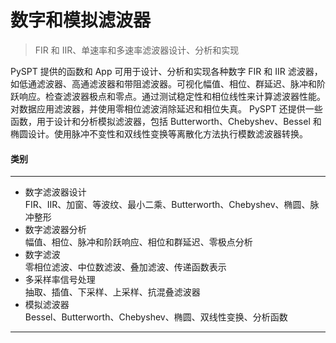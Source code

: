 # 数字和模拟滤波器  
> FIR 和 IIR、单速率和多速率滤波器设计、分析和实现

PySPT 提供的函数和 App 可用于设计、分析和实现各种数字 FIR 和 IIR 滤波器，如低通滤波器、高通滤波器和带阻滤波器。可视化幅值、相位、群延迟、脉冲和阶跃响应。检查滤波器极点和零点。通过测试稳定性和相位线性来计算滤波器性能。对数据应用滤波器，并使用零相位滤波消除延迟和相位失真。
PySPT 还提供一些函数，用于设计和分析模拟滤波器，包括 Butterworth、Chebyshev、Bessel 和椭圆设计。使用脉冲不变性和双线性变换等离散化方法执行模数滤波器转换。  
#### 类别
***
- 数字滤波器设计  
FIR、IIR、加窗、等波纹、最小二乘、Butterworth、Chebyshev、椭圆、脉冲整形  
- 数字滤波器分析  
幅值、相位、脉冲和阶跃响应、相位和群延迟、零极点分析  
- 数字滤波  
零相位滤波、中位数滤波、叠加滤波、传递函数表示  
- 多采样率信号处理  
抽取、插值、下采样、上采样、抗混叠滤波器  
- 模拟滤波器  
Bessel、Butterworth、Chebyshev、椭圆、双线性变换、分析函数  
***
